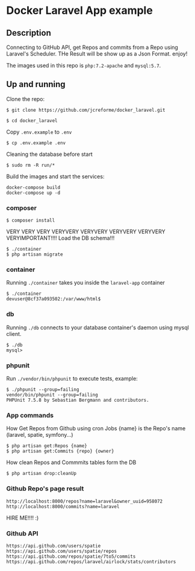 # Docker Laravel App example

## Description
Connecting to GitHub API, get Repos and commits from a Repo using Laravel's Scheduler.
THe Result will be show up as a Json Format. enjoy!

The images used in this repo is `php:7.2-apache` and `mysql:5.7`.

## Up and running
Clone the repo:
```
$ git clone https://github.com/jcreforme/docker_laravel.git

$ cd docker_laravel
```
Copy `.env.example` to `.env`
```
$ cp .env.example .env 
```

Cleaning the database before start
```
$ sudo rm -R run/*
```


Build the images and start the services:
```
docker-compose build
docker-compose up -d
```

### composer
```
$ composer install
```

VERY VERY VERY VERYVERY VERYVERY VERYVERY VERYVERY VERYIMPORTANT!!!! 
Load the DB schema!!!
```
$ ./container
$ php artisan migrate
```



### container
Running `./container` takes you inside the `laravel-app` container
```
$ ./container
devuser@8cf37a093502:/var/www/html$
```
### db
Running `./db` connects to your database container's daemon using mysql client.
```
$ ./db
mysql>
```

### phpunit
Run `./vendor/bin/phpunit` to execute tests, example:
```
$ ./phpunit --group=failing
vendor/bin/phpunit --group=failing
PHPUnit 7.5.8 by Sebastian Bergmann and contributors.
```

### App commands
How Get Repos from Github using cron Jobs {name} is the Repo's name (laravel, spatie, symfony...)
```
$ php artisan get:Repos {name}
$ php artisan get:Commits {repo} {owner}
```

How clean Repos and Commmits tables form the DB
```
$ php artisan drop:cleanUp
```

### Github Repo's page result
```
http://localhost:8000/repos?name=laravel&owner_uuid=958072
http://localhost:8000/commits?name=laravel
```

HIRE ME!!!! :)


### Github API
```
https://api.github.com/users/spatie
https://api.github.com/users/spatie/repos
https://api.github.com/repos/spatie/7to5/commits
https://api.github.com/repos/laravel/airlock/stats/contributors
```